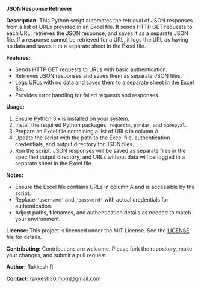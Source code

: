 **JSON Response Retriever**

**Description:**
This Python script automates the retrieval of JSON responses from a list of URLs provided in an Excel file. It sends HTTP GET requests to each URL, retrieves the JSON response, and saves it as a separate JSON file. If a response cannot be retrieved for a URL, it logs the URL as having no data and saves it to a separate sheet in the Excel file.

**Features:**
- Sends HTTP GET requests to URLs with basic authentication.
- Retrieves JSON responses and saves them as separate JSON files.
- Logs URLs with no data and saves them to a separate sheet in the Excel file.
- Provides error handling for failed requests and responses.

**Usage:**
1. Ensure Python 3.x is installed on your system.
2. Install the required Python packages: `requests`, `pandas`, and `openpyxl`.
3. Prepare an Excel file containing a list of URLs in column A.
4. Update the script with the path to the Excel file, authentication credentials, and output directory for JSON files.
5. Run the script. JSON responses will be saved as separate files in the specified output directory, and URLs without data will be logged in a separate sheet in the Excel file.



**Notes:**
- Ensure the Excel file contains URLs in column A and is accessible by the script.
- Replace `'username'` and `'password'` with actual credentials for authentication.
- Adjust paths, filenames, and authentication details as needed to match your environment.

**License:**
This project is licensed under the MIT License. See the [LICENSE](LICENSE) file for details.

**Contributing:**
Contributions are welcome. Please fork the repository, make your changes, and submit a pull request.

**Author:**
Rakkesh R

**Contact:**
rakkesh30.mbm@gmail.com

